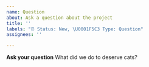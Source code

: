 ```yaml
---
name: Question
about: Ask a question about the project
title: ''
labels: "⏰ Status: New, \U0001F5C3 Type: Question"
assignees: ''

---
```


**Ask your question**
What did we do to deserve cats?
